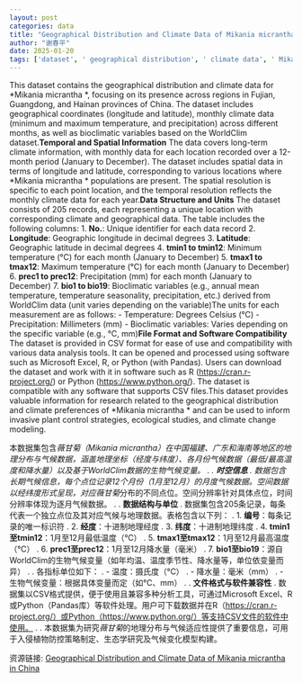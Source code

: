 ```yaml
---
layout: post
categories: data
title: "Geographical Distribution and Climate Data of Mikania micrantha in China"
author: "谢春平"
date: 2025-01-20
tags: ['dataset', ' geographical distribution', ' climate data', ' Mikania micrantha', ' Fujian', ' Guangdong', ' Hainan', ' China', ' geographical coordinates', ' longitude', ' latitude', ' monthly climate data', ' minimum temperature', ' maximum temperature', ' precipitation', ' bioclimatic variables', ' WorldClim', ' temporal information', ' spatial information', ' spatial resolution', ' temporal resolution', ' data structure', ' units', ' records', ' unique identifier', ' decimal degrees', ' temperature', ' degrees Celsius', ' millimeters', ' file format', ' CSV', ' software compatibility', ' Microsoft Excel', ' R', ' Python', ' Pandas', ' invasive plant control', ' ecological studies', ' climate change modeling']
---
```


This dataset contains the geographical distribution and climate data for *Mikania micrantha *, focusing on its presence across regions in Fujian, Guangdong, and Hainan provinces of China. The dataset includes geographical coordinates (longitude and latitude), monthly climate data (minimum and maximum temperature, and precipitation) across different months, as well as bioclimatic variables based on the WorldClim dataset.**Temporal and Spatial Information**  The data covers long-term climate information, with monthly data for each location recorded over a 12-month period (January to December). The dataset includes spatial data in terms of longitude and latitude, corresponding to various locations where *Mikania micrantha * populations are present. The spatial resolution is specific to each point location, and the temporal resolution reflects the monthly climate data for each year.**Data Structure and Units**  The dataset consists of 205 records, each representing a unique location with corresponding climate and geographical data. The table includes the following columns:  1. **No.**: Unique identifier for each data record  2. **Longitude**: Geographic longitude in decimal degrees  3. **Latitude**: Geographic latitude in decimal degrees  4. **tmin1 to tmin12**: Minimum temperature (°C) for each month (January to December)  5. **tmax1 to tmax12**: Maximum temperature (°C) for each month (January to December)  6. **prec1 to prec12**: Precipitation (mm) for each month (January to December)  7. **bio1 to bio19**: Bioclimatic variables (e.g., annual mean temperature, temperature seasonality, precipitation, etc.) derived from WorldClim data (unit varies depending on the variable)The units for each measurement are as follows:  - Temperature: Degrees Celsius (°C)  - Precipitation: Millimeters (mm)  - Bioclimatic variables: Varies depending on the specific variable (e.g., °C, mm)**File Format and Software Compatibility**  The dataset is provided in CSV format for ease of use and compatibility with various data analysis tools. It can be opened and processed using software such as Microsoft Excel, R, or Python (with Pandas). Users can download the dataset and work with it in software such as R (https://cran.r-project.org/) or Python (https://www.python.org/). The dataset is compatible with any software that supports CSV files.This dataset provides valuable information for research related to the geographical distribution and climate preferences of *Mikania micrantha * and can be used to inform invasive plant control strategies, ecological studies, and climate change modeling.

本数据集包含*薇甘菊（Mikania micrantha）*在中国福建、广东和海南等地区的地理分布与气候数据，涵盖地理坐标（经度与纬度）、各月份气候数据（最低/最高温度和降水量）以及基于WorldClim数据的生物气候变量。  . . **时空信息**  . 数据包含长期气候信息，每个点位记录12个月份（1月至12月）的月度气候数据。空间数据以经纬度形式呈现，对应*薇甘菊*分布的不同点位。空间分辨率针对具体点位，时间分辨率体现为逐月气候数据。  . . **数据结构与单位**  . 数据集包含205条记录，每条代表一个独立点位及其对应气候与地理数据。表格包含以下列：  . 1. **编号**：每条记录的唯一标识符  . 2. **经度**：十进制地理经度  . 3. **纬度**：十进制地理纬度  . 4. **tmin1至tmin12**：1月至12月最低温度（℃）  . 5. **tmax1至tmax12**：1月至12月最高温度（℃）  . 6. **prec1至prec12**：1月至12月降水量（毫米）  . 7. **bio1至bio19**：源自WorldClim的生物气候变量（如年均温、温度季节性、降水量等，单位依变量而异）  . . 各指标单位如下：  . - 温度：摄氏度（℃）  . - 降水量：毫米（mm）  . - 生物气候变量：根据具体变量而定（如℃、mm）  . . **文件格式与软件兼容性**  . 数据集以CSV格式提供，便于使用且兼容多种分析工具，可通过Microsoft Excel、R或Python（Pandas库）等软件处理。用户可下载数据并在R（https://cran.r-project.org/）或Python（https://www.python.org/）等支持CSV文件的软件中使用。  . . 本数据集为研究*薇甘菊*的地理分布与气候适应性提供了重要信息，可用于入侵植物防控策略制定、生态学研究及气候变化模型构建。

资源链接: [Geographical Distribution and Climate Data of Mikania micrantha in China](https://doi.org/10.57760/sciencedb.19837)
